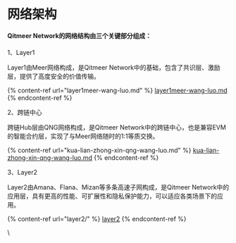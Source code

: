 # 网络架构

#### Qitmeer Network的网络结构由三个关键部分组成：

1、Layer1

Layer1由Meer网络构成，是Qitmeer Network中的基础，包含了共识层、激励层，提供了高度安全的价值传输。

{% content-ref url="layer1meer-wang-luo.md" %}
[layer1meer-wang-luo.md](layer1meer-wang-luo.md)
{% endcontent-ref %}

2、跨链中心

跨链Hub层由QNG网络构成，是Qitmeer Network中的跨链中心，也是兼容EVM的智能合约层，实现了与Meer网络随时的1:1等质交换。

{% content-ref url="kua-lian-zhong-xin-qng-wang-luo.md" %}
[kua-lian-zhong-xin-qng-wang-luo.md](kua-lian-zhong-xin-qng-wang-luo.md)
{% endcontent-ref %}

3、Layer2

Layer2由Amana、Flana、Mizan等多条高速子网构成，是Qitmeer Network中的应用层，具有更高的性能、可扩展性和隐私保护能力，可以适应各类场景下的应用。

{% content-ref url="layer2/" %}
[layer2](layer2/)
{% endcontent-ref %}

\
